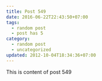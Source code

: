 ```yaml
---
title: Post 549
date: 2016-06-22T22:43:50+07:00
tags:
  - random post
  - post has 5
category:
  - random post
  - uncategorized
updated: 2012-10-04T18:34:36+07:00
---
```

This is content of post 549